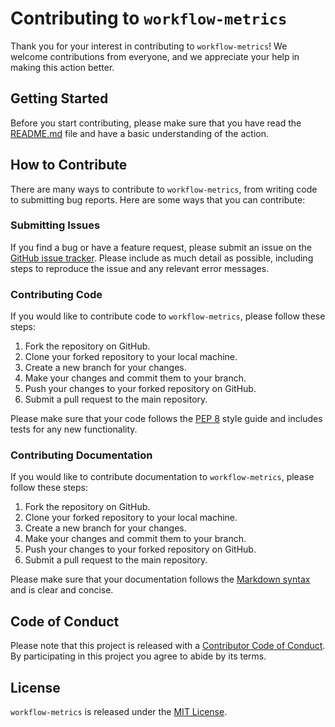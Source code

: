 # Contributing to `workflow-metrics`

Thank you for your interest in contributing to `workflow-metrics`! We welcome contributions from everyone, and we appreciate your help in making this action better.

## Getting Started

Before you start contributing, please make sure that you have read the [README.md](./README.md) file and have a basic understanding of the action.

## How to Contribute

There are many ways to contribute to `workflow-metrics`, from writing code to submitting bug reports. Here are some ways that you can contribute:

### Submitting Issues

If you find a bug or have a feature request, please submit an issue on the [GitHub issue tracker](https://github.com/kittychiu/workflow-metrics/issues). Please include as much detail as possible, including steps to reproduce the issue and any relevant error messages.

### Contributing Code

If you would like to contribute code to `workflow-metrics`, please follow these steps:

1. Fork the repository on GitHub.
2. Clone your forked repository to your local machine.
3. Create a new branch for your changes.
4. Make your changes and commit them to your branch.
5. Push your changes to your forked repository on GitHub.
6. Submit a pull request to the main repository.

Please make sure that your code follows the [PEP 8](https://www.python.org/dev/peps/pep-0008/) style guide and includes tests for any new functionality.

### Contributing Documentation

If you would like to contribute documentation to `workflow-metrics`, please follow these steps:

1. Fork the repository on GitHub.
2. Clone your forked repository to your local machine.
3. Create a new branch for your changes.
4. Make your changes and commit them to your branch.
5. Push your changes to your forked repository on GitHub.
6. Submit a pull request to the main repository.

Please make sure that your documentation follows the [Markdown syntax](https://www.markdownguide.org/basic-syntax/) and is clear and concise.

## Code of Conduct

Please note that this project is released with a [Contributor Code of Conduct](./CODE_OF_CONDUCT.md). By participating in this project you agree to abide by its terms.

## License

`workflow-metrics` is released under the [MIT License](./LICENSE).
